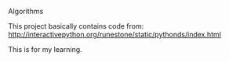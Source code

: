 Algorithms

This project basically contains code from: 
http://interactivepython.org/runestone/static/pythonds/index.html

This is for my learning. 